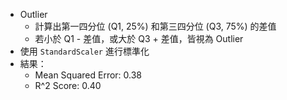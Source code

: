 - Outlier
  - 計算出第一四分位 (Q1, 25%) 和第三四分位 (Q3, 75%) 的差值
  - 若小於 Q1 - 差值，或大於 Q3 + 差值，皆視為 Outlier
- 使用 `StandardScaler` 進行標準化
- 結果：    
  - Mean Squared Error: 0.38
  - R^2 Score: 0.40   